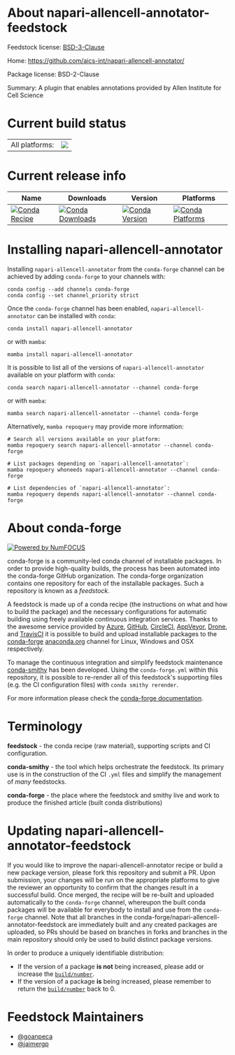 About napari-allencell-annotator-feedstock
==========================================

Feedstock license: [BSD-3-Clause](https://github.com/conda-forge/napari-allencell-annotator-feedstock/blob/main/LICENSE.txt)

Home: https://github.com/aics-int/napari-allencell-annotator/

Package license: BSD-2-Clause

Summary: A plugin that enables annotations provided by Allen Institute for Cell Science

Current build status
====================


<table><tr><td>All platforms:</td>
    <td>
      <a href="https://dev.azure.com/conda-forge/feedstock-builds/_build/latest?definitionId=17088&branchName=main">
        <img src="https://dev.azure.com/conda-forge/feedstock-builds/_apis/build/status/napari-allencell-annotator-feedstock?branchName=main">
      </a>
    </td>
  </tr>
</table>

Current release info
====================

| Name | Downloads | Version | Platforms |
| --- | --- | --- | --- |
| [![Conda Recipe](https://img.shields.io/badge/recipe-napari--allencell--annotator-green.svg)](https://anaconda.org/conda-forge/napari-allencell-annotator) | [![Conda Downloads](https://img.shields.io/conda/dn/conda-forge/napari-allencell-annotator.svg)](https://anaconda.org/conda-forge/napari-allencell-annotator) | [![Conda Version](https://img.shields.io/conda/vn/conda-forge/napari-allencell-annotator.svg)](https://anaconda.org/conda-forge/napari-allencell-annotator) | [![Conda Platforms](https://img.shields.io/conda/pn/conda-forge/napari-allencell-annotator.svg)](https://anaconda.org/conda-forge/napari-allencell-annotator) |

Installing napari-allencell-annotator
=====================================

Installing `napari-allencell-annotator` from the `conda-forge` channel can be achieved by adding `conda-forge` to your channels with:

```
conda config --add channels conda-forge
conda config --set channel_priority strict
```

Once the `conda-forge` channel has been enabled, `napari-allencell-annotator` can be installed with `conda`:

```
conda install napari-allencell-annotator
```

or with `mamba`:

```
mamba install napari-allencell-annotator
```

It is possible to list all of the versions of `napari-allencell-annotator` available on your platform with `conda`:

```
conda search napari-allencell-annotator --channel conda-forge
```

or with `mamba`:

```
mamba search napari-allencell-annotator --channel conda-forge
```

Alternatively, `mamba repoquery` may provide more information:

```
# Search all versions available on your platform:
mamba repoquery search napari-allencell-annotator --channel conda-forge

# List packages depending on `napari-allencell-annotator`:
mamba repoquery whoneeds napari-allencell-annotator --channel conda-forge

# List dependencies of `napari-allencell-annotator`:
mamba repoquery depends napari-allencell-annotator --channel conda-forge
```


About conda-forge
=================

[![Powered by
NumFOCUS](https://img.shields.io/badge/powered%20by-NumFOCUS-orange.svg?style=flat&colorA=E1523D&colorB=007D8A)](https://numfocus.org)

conda-forge is a community-led conda channel of installable packages.
In order to provide high-quality builds, the process has been automated into the
conda-forge GitHub organization. The conda-forge organization contains one repository
for each of the installable packages. Such a repository is known as a *feedstock*.

A feedstock is made up of a conda recipe (the instructions on what and how to build
the package) and the necessary configurations for automatic building using freely
available continuous integration services. Thanks to the awesome service provided by
[Azure](https://azure.microsoft.com/en-us/services/devops/), [GitHub](https://github.com/),
[CircleCI](https://circleci.com/), [AppVeyor](https://www.appveyor.com/),
[Drone](https://cloud.drone.io/welcome), and [TravisCI](https://travis-ci.com/)
it is possible to build and upload installable packages to the
[conda-forge](https://anaconda.org/conda-forge) [anaconda.org](https://anaconda.org/)
channel for Linux, Windows and OSX respectively.

To manage the continuous integration and simplify feedstock maintenance
[conda-smithy](https://github.com/conda-forge/conda-smithy) has been developed.
Using the ``conda-forge.yml`` within this repository, it is possible to re-render all of
this feedstock's supporting files (e.g. the CI configuration files) with ``conda smithy rerender``.

For more information please check the [conda-forge documentation](https://conda-forge.org/docs/).

Terminology
===========

**feedstock** - the conda recipe (raw material), supporting scripts and CI configuration.

**conda-smithy** - the tool which helps orchestrate the feedstock.
                   Its primary use is in the construction of the CI ``.yml`` files
                   and simplify the management of *many* feedstocks.

**conda-forge** - the place where the feedstock and smithy live and work to
                  produce the finished article (built conda distributions)


Updating napari-allencell-annotator-feedstock
=============================================

If you would like to improve the napari-allencell-annotator recipe or build a new
package version, please fork this repository and submit a PR. Upon submission,
your changes will be run on the appropriate platforms to give the reviewer an
opportunity to confirm that the changes result in a successful build. Once
merged, the recipe will be re-built and uploaded automatically to the
`conda-forge` channel, whereupon the built conda packages will be available for
everybody to install and use from the `conda-forge` channel.
Note that all branches in the conda-forge/napari-allencell-annotator-feedstock are
immediately built and any created packages are uploaded, so PRs should be based
on branches in forks and branches in the main repository should only be used to
build distinct package versions.

In order to produce a uniquely identifiable distribution:
 * If the version of a package **is not** being increased, please add or increase
   the [``build/number``](https://docs.conda.io/projects/conda-build/en/latest/resources/define-metadata.html#build-number-and-string).
 * If the version of a package **is** being increased, please remember to return
   the [``build/number``](https://docs.conda.io/projects/conda-build/en/latest/resources/define-metadata.html#build-number-and-string)
   back to 0.

Feedstock Maintainers
=====================

* [@goanpeca](https://github.com/goanpeca/)
* [@jaimergp](https://github.com/jaimergp/)

